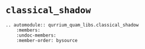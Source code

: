 # `classical_shadow`

```{eval-rst}
.. automodule:: qurrium_quam_libs.classical_shadow
    :members:
    :undoc-members:
    :member-order: bysource
```
